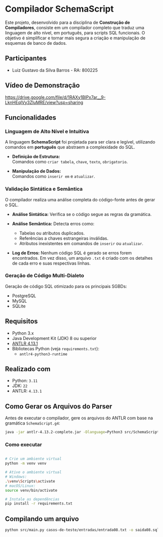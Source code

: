 # Compilador SchemaScript

Este projeto, desenvolvido para a disciplina de **Construção de Compiladores**, consiste em um compilador completo que traduz uma linguagem de alto nível, em português, para scripts SQL funcionais. O objetivo é simplificar e tornar mais segura a criação e manipulação de esquemas de banco de dados.

## Participantes

- Luiz Gustavo da Silva Barros - RA: 800225  


## Vídeo de Demonstração

https://drive.google.com/file/d/1RAXy1BIPx7ar__9-LknHEqIVy3ZluMRE/view?usp=sharing

## Funcionalidades

### Linguagem de Alto Nível e Intuitiva

A linguagem **SchemaScript** foi projetada para ser clara e legível, utilizando comandos em **português** que abstraem a complexidade do SQL.

- **Definição de Estrutura:**  
  Comandos como `criar tabela`, `chave`, `texto`, `obrigatorio`.

- **Manipulação de Dados:**  
  Comandos como `inserir em` e `atualizar`.

### Validação Sintática e Semântica

O compilador realiza uma análise completa do código-fonte antes de gerar o SQL.

- **Análise Sintática:** Verifica se o código segue as regras da gramática.
- **Análise Semântica:** Detecta erros como:
  - Tabelas ou atributos duplicados.
  - Referências a chaves estrangeiras inválidas.
  - Atributos inexistentes em comandos de `inserir` ou `atualizar`.

- **Log de Erros:** Nenhum código SQL é gerado se erros forem encontrados. Em vez disso, um arquivo `.txt` é criado com os detalhes de cada erro e suas respectivas linhas.

### Geração de Código Multi-Dialeto

Geração de código SQL otimizado para os principais SGBDs:

- PostgreSQL  
- MySQL  
- SQLite

## Requisitos

- Python 3.x  
- Java Development Kit (JDK) 8 ou superior  
- [ANTLR 4.13.1](https://www.antlr.org/)  
- Bibliotecas Python (veja `requirements.txt`):
  - `antlr4-python3-runtime`

## Realizado com

- Python: `3.11`  
- JDK: `22`  
- ANTLR: `4.13.1`

## Como Gerar os Arquivos do Parser

Antes de executar o compilador, gere os arquivos do ANTLR com base na gramática `SchemaScript.g4`:


```bash
java -jar antlr-4.13.2-complete.jar -Dlanguage=Python3 src/SchemaScript.g4 -visitor -o src/generated
```

### Como executar

```bash

# Crie um ambiente virtual
python -m venv venv

# Ative o ambiente virtual
# Windows:
.\venv\Scripts\activate
# macOS/Linux:
source venv/bin/activate

# Instale as dependências
pip install -r requirements.txt
```

## Compilando um arquivo

```bash
python src/main.py casos-de-teste/entradas/entrada08.txt -o saida08.sql --dialect postgres
```


